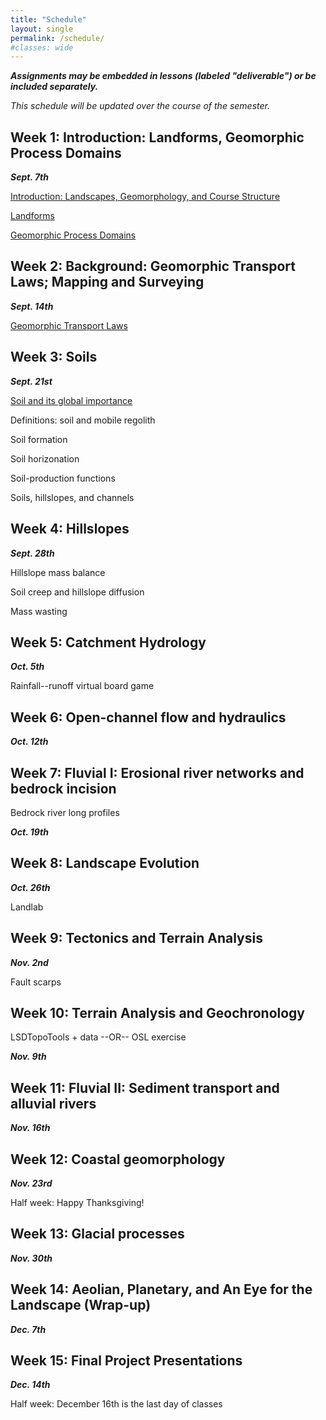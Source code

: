 ```yaml
---
title: "Schedule"
layout: single
permalink: /schedule/
#classes: wide
---
```


***Assignments may be embedded in lessons (labeled "deliverable") or be included separately.***

*This schedule will be updated over the course of the semester.*

## Week 1: Introduction: Landforms, Geomorphic Process Domains

***Sept. 7th***

[Introduction: Landscapes, Geomorphology, and Course Structure](/introduction/introduction_landscapes/)

[Landforms](/introduction/landforms/)

[Geomorphic Process Domains](/introduction/process_domains/)

## Week 2: Background: Geomorphic Transport Laws; Mapping and Surveying

***Sept. 14th***

[Geomorphic Transport Laws](/introduction/transport_laws)

## Week 3: Soils

***Sept. 21st***

[Soil and its global importance](/soil/importance/)

Definitions: soil and mobile regolith

Soil formation

Soil horizonation

Soil-production functions

Soils, hillslopes, and channels

## Week 4: Hillslopes

***Sept. 28th***

Hillslope mass balance

Soil creep and hillslope diffusion

Mass wasting

## Week 5: Catchment Hydrology

***Oct. 5th***

Rainfall--runoff virtual board game

## Week 6: Open-channel flow and hydraulics

***Oct. 12th***

## Week 7: Fluvial I: Erosional river networks and bedrock incision

Bedrock river long profiles

***Oct. 19th***

## Week 8: Landscape Evolution

***Oct. 26th***

Landlab

## Week 9: Tectonics and Terrain Analysis

***Nov. 2nd***

Fault scarps

## Week 10: Terrain Analysis and Geochronology

LSDTopoTools + data --OR-- OSL exercise

***Nov. 9th***

## Week 11: Fluvial II: Sediment transport and alluvial rivers

***Nov. 16th***

## Week 12: Coastal geomorphology

***Nov. 23rd***

Half week: Happy Thanksgiving!

## Week 13: Glacial processes

***Nov. 30th***

## Week 14: Aeolian, Planetary, and An Eye for the Landscape (Wrap-up)

***Dec. 7th***

## Week 15: Final Project Presentations

***Dec. 14th***

Half week: December 16th is the last day of classes
